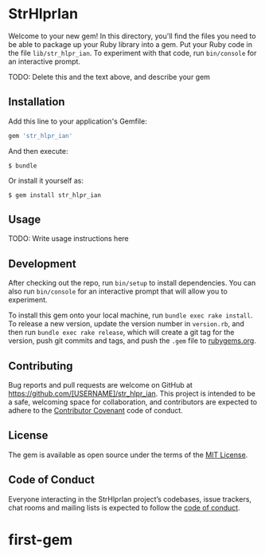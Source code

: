 # StrHlprIan

Welcome to your new gem! In this directory, you'll find the files you need to be able to package up your Ruby library into a gem. Put your Ruby code in the file `lib/str_hlpr_ian`. To experiment with that code, run `bin/console` for an interactive prompt.

TODO: Delete this and the text above, and describe your gem

## Installation

Add this line to your application's Gemfile:

```ruby
gem 'str_hlpr_ian'
```

And then execute:

    $ bundle

Or install it yourself as:

    $ gem install str_hlpr_ian

## Usage

TODO: Write usage instructions here

## Development

After checking out the repo, run `bin/setup` to install dependencies. You can also run `bin/console` for an interactive prompt that will allow you to experiment.

To install this gem onto your local machine, run `bundle exec rake install`. To release a new version, update the version number in `version.rb`, and then run `bundle exec rake release`, which will create a git tag for the version, push git commits and tags, and push the `.gem` file to [rubygems.org](https://rubygems.org).

## Contributing

Bug reports and pull requests are welcome on GitHub at https://github.com/[USERNAME]/str_hlpr_ian. This project is intended to be a safe, welcoming space for collaboration, and contributors are expected to adhere to the [Contributor Covenant](http://contributor-covenant.org) code of conduct.

## License

The gem is available as open source under the terms of the [MIT License](https://opensource.org/licenses/MIT).

## Code of Conduct

Everyone interacting in the StrHlprIan project’s codebases, issue trackers, chat rooms and mailing lists is expected to follow the [code of conduct](https://github.com/[USERNAME]/str_hlpr_ian/blob/master/CODE_OF_CONDUCT.md).
# first-gem
